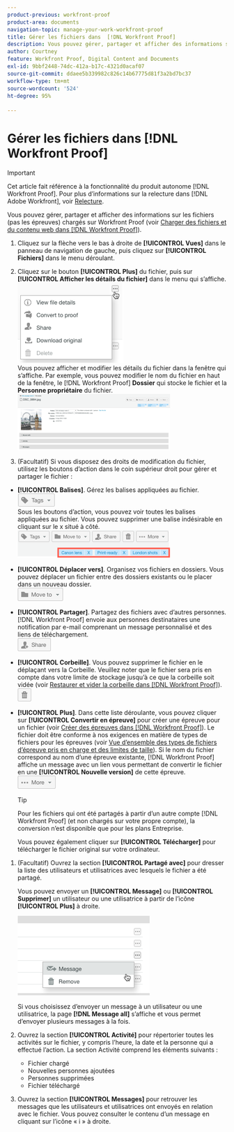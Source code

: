 ```yaml
---
product-previous: workfront-proof
product-area: documents
navigation-topic: manage-your-work-workfront-proof
title: Gérer les fichiers dans  [!DNL Workfront Proof]
description: Vous pouvez gérer, partager et afficher des informations sur les fichiers (pas les épreuves) chargés dans Workfront Proof (voir Charger des fichiers et du contenu web dans Workfront Proof).
author: Courtney
feature: Workfront Proof, Digital Content and Documents
exl-id: 9bbf2448-74dc-412a-b17c-4321d0acaf07
source-git-commit: ddaee5b339982c826c14b67775d81f3a2bd7bc37
workflow-type: tm+mt
source-wordcount: '524'
ht-degree: 95%

---
```


# Gérer les fichiers dans [!DNL Workfront Proof]

>[!IMPORTANT]
>
>Cet article fait référence à la fonctionnalité du produit autonome [!DNL Workfront Proof]. Pour plus d’informations sur la relecture dans [!DNL Adobe Workfront], voir [Relecture](../../../review-and-approve-work/proofing/proofing.md).

Vous pouvez gérer, partager et afficher des informations sur les fichiers (pas les épreuves) chargés sur Workfront Proof (voir [Charger des fichiers et du contenu web dans  [!DNL Workfront Proof]](../../../workfront-proof/wp-work-proofsfiles/create-proofs-and-files/upload-files-web-content.md)).

1. Cliquez sur la flèche vers le bas à droite de **[!UICONTROL Vues]** dans le panneau de navigation de gauche, puis cliquez sur **[!UICONTROL Fichiers]** dans le menu déroulant.

1. Cliquez sur le bouton **[!UICONTROL Plus]** du fichier, puis sur **[!UICONTROL Afficher les détails du fichier]** dans le menu qui s’affiche.\
   ![Afficher les détails du fichier](assets/click-more-then-view-file-details.png)\
   Vous pouvez afficher et modifier les détails du fichier dans la fenêtre qui s’affiche. Par exemple, vous pouvez modifier le nom du fichier en haut de la fenêtre, le [!DNL Workfront Proof] **Dossier** qui stocke le fichier et la **Personne propriétaire** du fichier.\
   ![Détails du fichier](assets/file-details-page-350x129.png)

1. (Facultatif) Si vous disposez des droits de modification du fichier, utilisez les boutons d’action dans le coin supérieur droit pour gérer et partager le fichier :

* **[!UICONTROL Balises]**. Gérez les balises appliquées au fichier.\
   ![Bouton Balises &#x200B;](assets/tags-button.png)\
   Sous les boutons d’action, vous pouvez voir toutes les balises appliquées au fichier. Vous pouvez supprimer une balise indésirable en cliquant sur le x situé à côté.\
   ![Afficher les balises de fichier](assets/view-file-tags-350x64.png)

* **[!UICONTROL Déplacer vers]**. Organisez vos fichiers en dossiers. Vous pouvez déplacer un fichier entre des dossiers existants ou le placer dans un nouveau dossier.\
   ![bouton Dossier](assets/folder-button.png)

* **[!UICONTROL Partager]**. Partagez des fichiers avec d’autres personnes. [!DNL Workfront Proof] envoie aux personnes destinataires une notification par e-mail comprenant un message personnalisé et des liens de téléchargement.\
   ![bouton Partager](assets/share-button.png)

* **[!UICONTROL Corbeille]**. Vous pouvez supprimer le fichier en le déplaçant vers la Corbeille. Veuillez noter que le fichier sera pris en compte dans votre limite de stockage jusqu’à ce que la corbeille soit vidée (voir [Restaurer et vider la corbeille dans  [!DNL Workfront Proof]](../../../workfront-proof/wp-work-proofsfiles/manage-your-work/restore-and-empty-trash.md)).\
   ![Bouton Corbeille](assets/trash-button.png)

* **[!UICONTROL Plus]**. Dans cette liste déroulante, vous pouvez cliquer sur **[!UICONTROL Convertir en épreuve]** pour créer une épreuve pour un fichier (voir [Créer des épreuves dans  [!DNL Workfront Proof]](../../../workfront-proof/wp-work-proofsfiles/create-proofs-and-files/generate-proofs.md)). Le fichier doit être conforme à nos exigences en matière de types de fichiers pour les épreuves (voir [Vue d’ensemble des types de fichiers d’épreuve pris en charge et des limites de taille](../../../review-and-approve-work/proofing/proofing-overview/supported-proofing-file-types.md)). Si le nom du fichier correspond au nom d’une épreuve existante, [!DNL Workfront Proof] affiche un message avec un lien vous permettant de convertir le fichier en une **[!UICONTROL Nouvelle version]** de cette épreuve.\
   ![bouton Plus](assets/more-button-text-version.png)

  >[!TIP]
  >
  >Pour les fichiers qui ont été partagés à partir d’un autre compte [!DNL Workfront Proof] (et non chargés sur votre propre compte), la conversion n’est disponible que pour les plans Entreprise.

  Vous pouvez également cliquer sur **[!UICONTROL Télécharger]** pour télécharger le fichier original sur votre ordinateur.

1. (Facultatif) Ouvrez la section **[!UICONTROL Partagé avec]** pour dresser la liste des utilisateurs et utilisatrices avec lesquels le fichier a été partagé.

   Vous pouvez envoyer un **[!UICONTROL Message]** ou **[!UICONTROL Supprimer]** un utilisateur ou une utilisatrice à partir de l’icône **[!UICONTROL Plus]** à droite.

   ![Message et suppression](assets/message-and-remove.png)

   Si vous choisissez d’envoyer un message à un utilisateur ou une utilisatrice, la page **[!DNL Message all]** s’affiche et vous permet d’envoyer plusieurs messages à la fois.

1. Ouvrez la section **[!UICONTROL Activité]** pour répertorier toutes les activités sur le fichier, y compris l’heure, la date et la personne qui a effectué l’action. La section Activité comprend les éléments suivants :

   * Fichier chargé
   * Nouvelles personnes ajoutées
   * Personnes supprimées
   * Fichier téléchargé

1. Ouvrez la section **[!UICONTROL Messages]** pour retrouver les messages que les utilisateurs et utilisatrices ont envoyés en relation avec le fichier. Vous pouvez consulter le contenu d’un message en cliquant sur l’icône « i » à droite.

